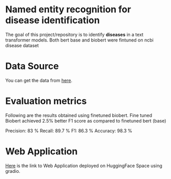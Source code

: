 # Named entity recognition for disease identification

The goal of this project/repository is to identify **diseases** in a text transformer models. Both bert base and biobert were fintuned on ncbi disease dataset

# Data Source

You can get the data from [here](https://huggingface.co/datasets/ncbi_disease).

# Evaluation metrics

Following are the results obtained using finetuned biobert. Fine tuned Biobert achieved 2.5% better F1 score as compared to finetuned bert (base)

Precision: 83 %
Recall: 89.7 %
F1: 86.3 %
Accuracy: 98.3 %

# Web Application

[Here](https://huggingface.co/spaces/shubham555/BioBERT_NER_Disease_Identification) is the link to Web Application deployed on HuggingFace Space using gradio.
